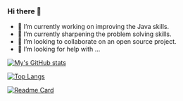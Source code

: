 ### Hi there 👋

- 🔭 I’m currently working on improving the Java skills.
- 🌱 I’m currently sharpening the problem solving skills.
- 👯 I’m looking to collaborate on an open source project.
- 🤔 I’m looking for help with ...

[![My's GitHub stats](https://github-readme-stats.vercel.app/api?username=sumitya&&show_icons=true&theme=dark)](https://github.com/anuraghazra/github-readme-stats)

[![Top Langs](https://github-readme-stats.vercel.app/api/top-langs/?username=sumitya&layout=compact)](https://github.com/anuraghazra/github-readme-stats)

[![Readme Card](https://github-readme-stats.vercel.app/api/pin/?username=sumitya&repo=github-readme-stats)](https://github.com/sumitya/datatofromapachespark)

